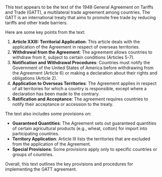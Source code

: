 This text appears to be the text of the 1948 General Agreement on Tariffs and Trade (GATT), a multilateral trade agreement among countries. The GATT is an international treaty that aims to promote free trade by reducing tariffs and other trade barriers.

Here are some key points from the text:

1. **Article XXIII: Territorial Application**: This article deals with the application of the Agreement in respect of overseas territories.
2. **Withdrawal from the Agreement**: The agreement allows countries to withdraw from it, subject to certain conditions (Articles 5-7).
3. **Notification and Withdrawal Procedures**: Countries must notify the Government of the United States of America before withdrawing from the Agreement (Article 6) or making a declaration about their rights and obligations (Article 2).
4. **Application to Overseas Territories**: The Agreement applies in respect of all territories for which a country is responsible, except where a declaration has been made to the contrary.
5. **Ratification and Acceptance**: The agreement requires countries to notify their acceptance or accession to the treaty.

The text also includes some provisions on:

* **Guaranteed Quantities**: The Agreement sets out guaranteed quantities of certain agricultural products (e.g., wheat, cotton) for import into participating countries.
* **Territory Application**: Article III lists the territories that are excluded from the application of the Agreement.
* **Special Provisions**: Some provisions apply only to specific countries or groups of countries.

Overall, this text outlines the key provisions and procedures for implementing the GATT agreement.